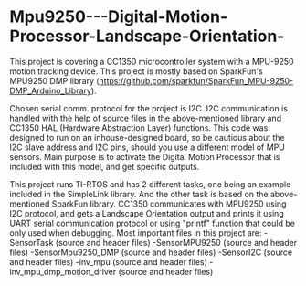 # Mpu9250---Digital-Motion-Processor-Landscape-Orientation-
  This project is covering a CC1350 microcontroller system with a MPU-9250 motion tracking device. This project is mostly based on SparkFun's MPU9250 DMP library (https://github.com/sparkfun/SparkFun_MPU-9250-DMP_Arduino_Library).
 
 Chosen serial comm. protocol for the project is I2C. I2C communication is handled with the help of source files in the above-mentioned library and CC1350 HAL (Hardware Abstraction Layer) functions. This code was designed to run on an inhouse-designed board, so be cautious about the I2C slave address and I2C pins, should you use a different model of MPU sensors. Main purpose is to activate the Digital Motion Processor that is included with this model, and get specific outputs. 
 
 This project runs TI-RTOS and has 2 different tasks, one being an example included in the SimpleLink library. And the other task is based on the above-mentioned SparkFun library. CC1350 communicates with MPU9250 using I2C protocol, and gets a Landscape Orientation output and prints it using UART serial communication protocol or using "printf" function that could be only used when debugging. Most important files in this project are:
 -SensorTask (source and header files)
 -SensorMPU9250 (source and header files)
 -SensorMpu9250_DMP (source and header files)
 -SensorI2C (source and header files)
 -inv_mpu (source and header files)
 -inv_mpu_dmp_motion_driver (source and header files)
